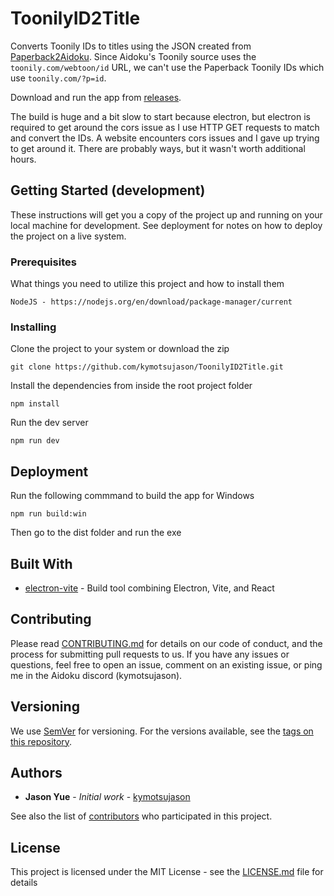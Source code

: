 # ToonilyID2Title

Converts Toonily IDs to titles using the JSON created from [Paperback2Aidoku](https://github.com/kymotsujason/Paperback2Aidoku). Since Aidoku's Toonily source uses the `toonily.com/webtoon/id` URL, we can't use the Paperback Toonily IDs which use `toonily.com/?p=id`.

Download and run the app from [releases](https://github.com/kymotsujason/ToonilyID2Title/releases/latest).

The build is huge and a bit slow to start because electron, but electron is required to get around the cors issue as I use HTTP GET requests to match and convert the IDs. A website encounters cors issues and I gave up trying to get around it. There are probably ways, but it wasn't worth additional hours.

## Getting Started (development)

These instructions will get you a copy of the project up and running on your local machine for development. See deployment for notes on how to deploy the project on a live system.

### Prerequisites

What things you need to utilize this project and how to install them

```
NodeJS - https://nodejs.org/en/download/package-manager/current
```

### Installing

Clone the project to your system or download the zip

```
git clone https://github.com/kymotsujason/ToonilyID2Title.git
```

Install the dependencies from inside the root project folder

```
npm install
```

Run the dev server

```
npm run dev
```

## Deployment

Run the following commmand to build the app for Windows

```
npm run build:win
```

Then go to the dist folder and run the exe

## Built With

* [electron-vite](https://electron-vite.org/) - Build tool combining Electron, Vite, and React

## Contributing

Please read [CONTRIBUTING.md](CONTRIBUTING.md) for details on our code of conduct, and the process for submitting pull requests to us. If you have any issues or questions, feel free to open an issue, comment on an existing issue, or ping me in the Aidoku discord (kymotsujason).

## Versioning

We use [SemVer](http://semver.org/) for versioning. For the versions available, see the [tags on this repository](https://github.com/your/project/tags). 

## Authors

* **Jason Yue** - *Initial work* - [kymotsujason](https://github.com/kymotsujason)

See also the list of [contributors](https://github.com/your/project/contributors) who participated in this project.

## License

This project is licensed under the MIT License - see the [LICENSE.md](LICENSE.md) file for details